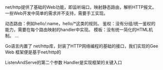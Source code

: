 net/http提供了基础的Web功能，即监听端口，映射静态路由，解析HTTP报文。一些Web开发中简单的需求并不支持，需要手工实现。

动态路由：例如hello/:name，hello/*这类的规则。
鉴权：没有分组/统一鉴权的能力，需要在每个路由映射的handler中实现。
模板：没有统一简化的HTML机制。
…

Go语言内置了 net/http库，封装了HTTP网络编程的基础的接口，我们实现的Gee Web 框架便是基于net/http的


ListenAndServe的第二个参数 Handler是实现框架的关键入口

